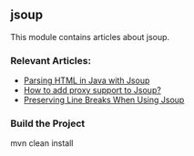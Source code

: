 ## jsoup

This module contains articles about jsoup.

### Relevant Articles: 
- [Parsing HTML in Java with Jsoup](https://www.surya.com/java-with-jsoup)
- [How to add proxy support to Jsoup?](https://www.surya.com/java-jsoup-proxy)
- [Preserving Line Breaks When Using Jsoup](https://www.surya.com/jsoup-line-breaks)

### Build the Project

mvn clean install
